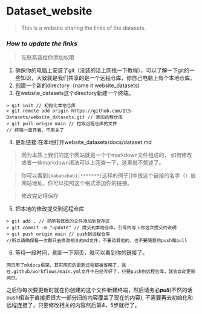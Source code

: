 # Dataset_website
> This is a website sharing the links of the datasets.
### ***How to update the links***
> 先联系我给你添加权限
1. 确保你的电脑上安装了git（没装的话上网找一下教程），可以了解一下git的一些知识，大致就是我们共享的是一个远程仓库，你自己电脑上有个本地仓库。
2. 创建一个新的directory（name it website_datasets)
3. 在website_datasets这个directory新建一个终端。
```
> git init // 初始化本地仓库
> git remote add origin https://github.com/ICS-Datasets/website_datasets.git // 添加远程仓库
> git pull origin main // 拉取远程仓库的文件
// 终端一直开着，不用关了
```
4. 更新链接:在本地打开website_datasets/docs/dataset.md
> 因为本质上我们的这个网站就是一个个markdown文件组成的， 如何修改或者一些markdown语法可以上网查一下，这里就不赘述了。  

> 你可以看到```[babababab](*******)```这样的例子[]中放这个链接的名字（）放网站地址，你可以按照这个格式添加你的链接。

> 修改完记得保存
5. 把本地的修改提交到远程仓库
```
> git add . // 把所有修改的文件添加到暂存区
> git commit -m "update" // 提交到本地仓库，引号内写上你这次提交的说明
> git push origin main // push到远程仓库
//所以请确保每一次都只去修改相关的md文件，不要动其他的，也不要随意的push和pull
```
6. 等待一段时间，刷新一下网页，就可以看到你的链接了。
```
网页用了mkdocs框架，其实网页的更新过程都被省略了，我在.github/workflows/main.yml文件中已经写好了，只要push到远程仓库，就会自动更新网页。
```
之后你每次要更新时就在你创建的这个文件新建终端，然后请务必***pull***(不然的话push相当于直接把很大一部分旧的内容覆盖了现在的内容), 不需要再去初始化和远程连接了，只要修改相关的内容然后第4，5步就行了。
